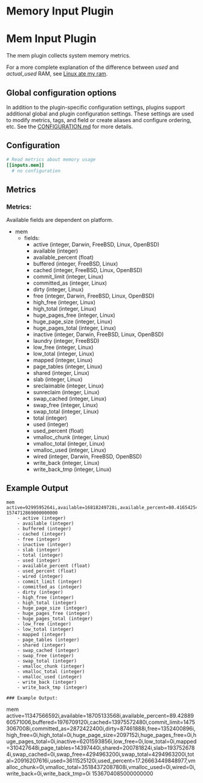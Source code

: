 # Memory Input Plugin
# Mem Input Plugin

The mem plugin collects system memory metrics.

For a more complete explanation of the difference between *used* and
*actual_used* RAM, see [Linux ate my ram](http://www.linuxatemyram.com/).

## Global configuration options <!-- @/docs/includes/plugin_config.md -->

In addition to the plugin-specific configuration settings, plugins support
additional global and plugin configuration settings. These settings are used to
modify metrics, tags, and field or create aliases and configure ordering, etc.
See the [CONFIGURATION.md][CONFIGURATION.md] for more details.

[CONFIGURATION.md]: ../../../docs/CONFIGURATION.md

## Configuration

```toml @sample.conf
# Read metrics about memory usage
[[inputs.mem]]
  # no configuration
```

## Metrics
### Metrics:

Available fields are dependent on platform.

- mem
  - fields:
    - active (integer, Darwin, FreeBSD, Linux, OpenBSD)
    - available (integer)
    - available_percent (float)
    - buffered (integer, FreeBSD, Linux)
    - cached (integer, FreeBSD, Linux, OpenBSD)
    - commit_limit (integer, Linux)
    - committed_as (integer, Linux)
    - dirty (integer, Linux)
    - free (integer, Darwin, FreeBSD, Linux, OpenBSD)
    - high_free (integer, Linux)
    - high_total (integer, Linux)
    - huge_pages_free (integer, Linux)
    - huge_page_size (integer, Linux)
    - huge_pages_total (integer, Linux)
    - inactive (integer, Darwin, FreeBSD, Linux, OpenBSD)
    - laundry (integer, FreeBSD)
    - low_free (integer, Linux)
    - low_total (integer, Linux)
    - mapped (integer, Linux)
    - page_tables (integer, Linux)
    - shared (integer, Linux)
    - slab (integer, Linux)
    - sreclaimable (integer, Linux)
    - sunreclaim (integer, Linux)
    - swap_cached (integer, Linux)
    - swap_free (integer, Linux)
    - swap_total (integer, Linux)
    - total (integer)
    - used (integer)
    - used_percent (float)
    - vmalloc_chunk (integer, Linux)
    - vmalloc_total (integer, Linux)
    - vmalloc_used (integer, Linux)
    - wired (integer, Darwin, FreeBSD, OpenBSD)
    - write_back (integer, Linux)
    - write_back_tmp (integer, Linux)

## Example Output

```shell
mem active=9299595264i,available=16818249728i,available_percent=80.41654254645131,buffered=2383761408i,cached=13316689920i,commit_limit=14751920128i,committed_as=11781156864i,dirty=122880i,free=1877688320i,high_free=0i,high_total=0i,huge_page_size=2097152i,huge_pages_free=0i,huge_pages_total=0i,inactive=7549939712i,low_free=0i,low_total=0i,mapped=416763904i,page_tables=19787776i,shared=670679040i,slab=2081071104i,sreclaimable=1923395584i,sunreclaim=157675520i,swap_cached=1302528i,swap_free=4286128128i,swap_total=4294963200i,total=20913917952i,used=3335778304i,used_percent=15.95004011996231,vmalloc_chunk=0i,vmalloc_total=35184372087808i,vmalloc_used=0i,wired=0i,write_back=0i,write_back_tmp=0i 1574712869000000000
    - active (integer)
    - available (integer)
    - buffered (integer)
    - cached (integer)
    - free (integer)
    - inactive (integer)
    - slab (integer)
    - total (integer)
    - used (integer)
    - available_percent (float)
    - used_percent (float)
    - wired (integer)
    - commit_limit (integer)
    - committed_as (integer)
    - dirty (integer)
    - high_free (integer)
    - high_total (integer)
    - huge_page_size (integer)
    - huge_pages_free (integer)
    - huge_pages_total (integer)
    - low_free (integer)
    - low_total (integer)
    - mapped (integer)
    - page_tables (integer)
    - shared (integer)
    - swap_cached (integer)
    - swap_free (integer)
    - swap_total (integer)
    - vmalloc_chunk (integer)
    - vmalloc_total (integer)
    - vmalloc_used (integer)
    - write_back (integer)
    - write_back_tmp (integer)

### Example Output:
```
mem active=11347566592i,available=18705133568i,available_percent=89.4288960571006,buffered=1976709120i,cached=13975572480i,commit_limit=14753067008i,committed_as=2872422400i,dirty=87461888i,free=1352400896i,high_free=0i,high_total=0i,huge_page_size=2097152i,huge_pages_free=0i,huge_pages_total=0i,inactive=6201593856i,low_free=0i,low_total=0i,mapped=310427648i,page_tables=14397440i,shared=200781824i,slab=1937526784i,swap_cached=0i,swap_free=4294963200i,swap_total=4294963200i,total=20916207616i,used=3611525120i,used_percent=17.26663449848977,vmalloc_chunk=0i,vmalloc_total=35184372087808i,vmalloc_used=0i,wired=0i,write_back=0i,write_back_tmp=0i 1536704085000000000
```
